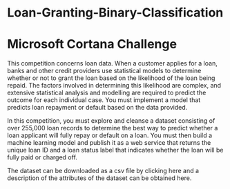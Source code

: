 # Loan-Granting-Binary-Classification

# Microsoft Cortana Challenge

This competition concerns loan data. When a customer applies for a loan, banks and other credit providers use statistical models to determine whether or not to grant the loan based on the likelihood of the loan being repaid. The factors involved in determining this likelihood are complex, and extensive statistical analysis and modelling are required to predict the outcome for each individual case. You must implement a model that predicts loan repayment or default based on the data provided.

In this competition, you must explore and cleanse a dataset consisting of over 255,000 loan records to determine the best way to predict whether a loan applicant will fully repay or default on a loan. You must then build a machine learning model and publish it as a web service that returns the unique loan ID and a loan status label that indicates whether the loan will be fully paid or charged off.

The dataset can be downloaded as a csv file by clicking here and a description of the attributes of the dataset can be obtained here. 
